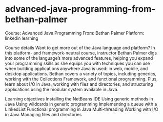 # advanced-java-programming-from-bethan-palmer
Course: Advanced Java Programming 
From: Bethan Palmer
Platform: linkedin learning

Course details
Want to get more out of the Java language and platform? In this platform- and framework-neutral course, instructor Bethan Palmer digs into some of the language’s more advanced features, helping you expand your programming skills as she equips you with techniques you can use when building applications anywhere Java is used: in web, mobile, and desktop applications. Bethan covers a variety of topics, including generics, working with the Collections Framework, and functional programming. Plus, learn about I/O in Java, working with files and directories, and structuring applications using the modular system available in Java.

Learning objectives
Installing the NetBeans IDE
Using generic methods in Java
Using wildcards in generic programming
Implementing a queue with a LinkedList
Functional programming in Java
Multi-threading
Working with I/O in Java
Managing files and directories
